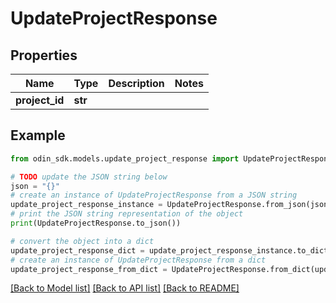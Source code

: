 # UpdateProjectResponse


## Properties

Name | Type | Description | Notes
------------ | ------------- | ------------- | -------------
**project_id** | **str** |  | 

## Example

```python
from odin_sdk.models.update_project_response import UpdateProjectResponse

# TODO update the JSON string below
json = "{}"
# create an instance of UpdateProjectResponse from a JSON string
update_project_response_instance = UpdateProjectResponse.from_json(json)
# print the JSON string representation of the object
print(UpdateProjectResponse.to_json())

# convert the object into a dict
update_project_response_dict = update_project_response_instance.to_dict()
# create an instance of UpdateProjectResponse from a dict
update_project_response_from_dict = UpdateProjectResponse.from_dict(update_project_response_dict)
```
[[Back to Model list]](../README.md#documentation-for-models) [[Back to API list]](../README.md#documentation-for-api-endpoints) [[Back to README]](../README.md)


